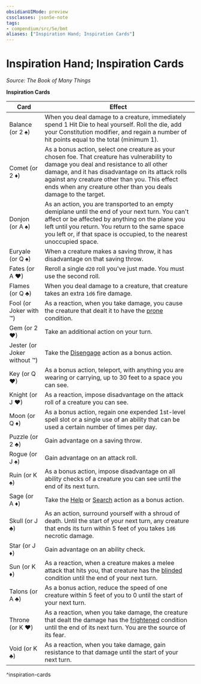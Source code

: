 ```yaml
---
obsidianUIMode: preview
cssclasses: json5e-note
tags:
- compendium/src/5e/bmt
aliases: ["Inspiration Hand; Inspiration Cards"]
---
```

# Inspiration Hand; Inspiration Cards
*Source: The Book of Many Things* 

**Inspiration Cards**

| Card | Effect |
|------|--------|
| Balance (or 2 ♠) | When you deal damage to a creature, immediately spend 1 Hit Die to heal yourself. Roll the die, add your Constitution modifier, and regain a number of hit points equal to the total (minimum 1). |
| Comet (or 2 ♦) | As a bonus action, select one creature as your chosen foe. That creature has vulnerability to damage you deal and resistance to all other damage, and it has disadvantage on its attack rolls against any creature other than you. This effect ends when any creature other than you deals damage to the target. |
| Donjon (or A ♠) | As an action, you are transported to an empty demiplane until the end of your next turn. You can't affect or be affected by anything on the plane you left until you return. You return to the same space you left or, if that space is occupied, to the nearest unoccupied space. |
| Euryale (or Q ♠) | When a creature makes a saving throw, it has disadvantage on that saving throw. |
| Fates (or A ♥) | Reroll a single `d20` roll you've just made. You must use the second roll. |
| Flames (or Q ♣) | When you deal damage to a creature, that creature takes an extra `1d6` fire damage. |
| Fool (or Joker with ™) | As a reaction, when you take damage, you cause the creature that dealt it to have the [prone](/3-Mechanics/CLI/rules/conditions.md#prone) condition. |
| Gem (or 2 ♥) | Take an additional action on your turn. |
| Jester (or Joker without ™) | Take the [Disengage](/3-Mechanics/CLI/rules/actions.md#Disengage) action as a bonus action. |
| Key (or Q ♥) | As a bonus action, teleport, with anything you are wearing or carrying, up to 30 feet to a space you can see. |
| Knight (or J ♥) | As a reaction, impose disadvantage on the attack roll of a creature you can see. |
| Moon (or Q ♦) | As a bonus action, regain one expended 1st-level spell slot or a single use of an ability that can be used a certain number of times per day. |
| Puzzle (or 2 ♣) | Gain advantage on a saving throw. |
| Rogue (or J ♠) | Gain advantage on an attack roll. |
| Ruin (or K ♠) | As a bonus action, impose disadvantage on all ability checks of a creature you can see until the end of its next turn. |
| Sage (or A ♦) | Take the [Help](/3-Mechanics/CLI/rules/actions.md#Help) or [Search](/3-Mechanics/CLI/rules/actions.md#Search) action as a bonus action. |
| Skull (or J ♣) | As an action, surround yourself with a shroud of death. Until the start of your next turn, any creature that ends its turn within 5 feet of you takes `1d6` necrotic damage. |
| Star (or J ♦) | Gain advantage on an ability check. |
| Sun (or K ♦) | As a reaction, when a creature makes a melee attack that hits you, that creature has the [blinded](/3-Mechanics/CLI/rules/conditions.md#blinded) condition until the end of your next turn. |
| Talons (or A ♣) | As a bonus action, reduce the speed of one creature within 5 feet of you to 0 until the start of your next turn. |
| Throne (or K ♥) | As a reaction, when you take damage, the creature that dealt the damage has the [frightened](/3-Mechanics/CLI/rules/conditions.md#frightened) condition until the end of its next turn. You are the source of its fear. |
| Void (or K ♣) | As a reaction, when you take damage, gain resistance to that damage until the start of your next turn. |
^inspiration-cards